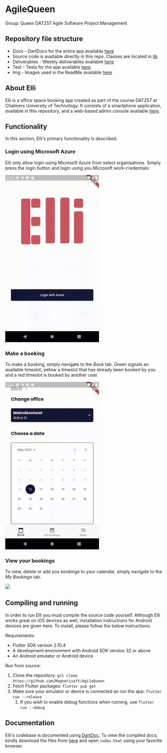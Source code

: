 # AgileQueen

Group: Queen
DAT257 Agile Software Project Management

## Repository file structure

* Docs - DartDocs for the entire app available [here](https://github.com/Magnetixaft/AgileQueen/tree/main/Docs)
* Source code is available directly in this repo. Classes are located in [lib](https://github.com/Magnetixaft/AgileQueen/tree/main/lib)
* Deliverables - Weekly deliverables available [here](https://github.com/Magnetixaft/AgileQueen/tree/main/Deliverables)
* Test - Tests for the app available [here](https://github.com/Magnetixaft/AgileQueen/tree/main/test)
* Img - Images used in the ReadMe available [here](https://github.com/Magnetixaft/AgileQueen/tree/main/img)

## About Elli

Elli is a office space booking app created as part of the course DAT257 at Chalmers University of Technology. It consists of a smartphone application, available in this repository, and a web-based admin console available [here](https://github.com/Magnetixaft/elli_admin).

## Functionality

In this section, Elli's primary functionality is described.

### Login using Microsoft Azure

Elli only allow login using Microsoft Azure from select organisations. Simply press the login button and login using you Microsoft work-credentials:

<img src="https://github.com/Magnetixaft/AgileQueen/blob/main/img/azurelogin.gif" width="300" />

### Make a booking

To make a booking, simply navigate to the *Book* tab. Green signals an available timeslot, yellow a timeslot that has already been booked by you and a red timeslot is booked by another user.

<img src="https://github.com/Magnetixaft/AgileQueen/blob/main/img/book.gif" width="300" />

### View your bookings

To view, delete or add you bookings to your calendar, simply navigate to the *My Bookings* tab.

<img src="https://github.com/Magnetixaft/AgileQueen/blob/main/img/mybookings2.gif" width="300" />

## Compiling and running

In order to run Elli you must compile the source code yourself. Although Elli works great on iOS devices as well, installation instructions for Android devices are given here. To install, please follow the below instructions:

Requirements:
- Flutter SDK version 2.10.4
- A development environment with Android SDK version 32 or above
- An Android emulator or Android device

Run from source:
1. Clone the repository: `git clone https://github.com/Magnetixaft/AgileQueen`
2. Fetch Flutter packages: `flutter pub get`
3. Make sure your emulator or device is connected an run the app: `flutter run --release`
    1. If you wish to enable debug functions when running, use `flutter run --debug`

## Documentation

Elli's codebase is documented using [DartDoc](https://dart.dev/guides/language/effective-dart/documentation). To view the compiled docs, kindly download the files from [here](https://github.com/Magnetixaft/AgileQueen/tree/main/Docs) and open `index.html` using your favorite browser.




